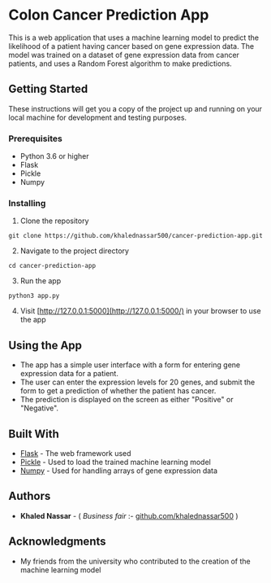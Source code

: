 # Colon Cancer Prediction App

This is a web application that uses a machine learning model to predict the likelihood of a patient having cancer based on gene expression data. The model was trained on a dataset of gene expression data from cancer patients, and uses a Random Forest algorithm to make predictions. 

## Getting Started

These instructions will get you a copy of the project up and running on your local machine for development and testing purposes.

### Prerequisites

- Python 3.6 or higher
- Flask
- Pickle
- Numpy

### Installing

1. Clone the repository
```
git clone https://github.com/khalednassar500/cancer-prediction-app.git
```
2. Navigate to the project directory
```
cd cancer-prediction-app
```

3. Run the app
```
python3 app.py
```
4. Visit [http://127.0.0.1:5000](http://127.0.0.1:5000/) in your browser to use the app

## Using the App

- The app has a simple user interface with a form for entering gene expression data for a patient. 
- The user can enter the expression levels for 20 genes, and submit the form to get a prediction of whether the patient has cancer. 
- The prediction is displayed on the screen as either "Positive" or "Negative".

## Built With

- [Flask](https://flask.palletsprojects.com/en/2.1.x/) - The web framework used
- [Pickle](https://docs.python.org/3/library/pickle.html) - Used to load the trained machine learning model
- [Numpy](https://numpy.org/) - Used for handling arrays of gene expression data

## Authors

- **Khaled Nassar** - ( *Business fair* :- [github.com/khalednassar500](https://github.com/khalednassar500/) )

## Acknowledgments
- My friends from the university who contributed to the creation of the machine learning model
